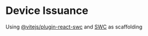# Device Issuance
Using [@vitejs/plugin-react-swc](https://github.com/vitejs/vite-plugin-react-swc) and [SWC](https://swc.rs/) as scaffolding
